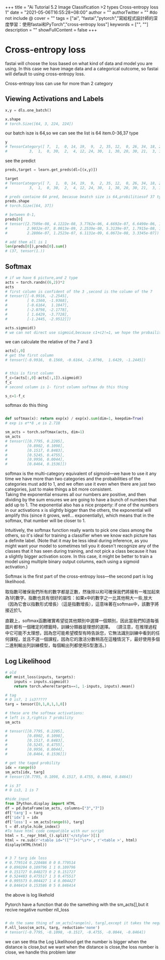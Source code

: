 +++
title = "Ai Tutorial 5.2 Image Classification >2 types Cross-entropy loss 1"
date = "2021-05-06T16:55:28+08:00"
author = ""
authorTwitter = "" #do not include @
cover = ""
tags = ["ai", "fastai","pytorch","寫給程式設計師的深度學習：使用fastai和PyTorch","cross-entropy loss"]
keywords = ["", ""]
description = ""
showFullContent = false
+++
# Cross-entropy loss

fastai will choose the loss based on what kind of data and model you are using. In this case we have image data and a categorical outcome, so fastai will default to using cross-entropy loss.

Cross-entropy loss can use for more than 2 category

## Viewing Activations and Labels

```py
x,y = dls.one_batch()

```

```py
x.shape
# torch.Size([64, 3, 224, 224])
```

our batch isze is 64,so we can see the list is 64 item.0-36,37 type

```py
y
# TensorCategory([ 7,  1,  0, 14, 19,  9,  2, 35, 12,  0, 26, 34, 18, 21,  5,  8,  0, 35,  8,  8, 28, 35, 17, 34, 21,  3, 17, 19, 18, 22,  9, 12, 34, 10, 35, 25, 13, 18, 32, 36, 20, 26,  5, 18, 31,  6,  7,  9,
#          3,  1,  0, 30,  2,  4, 12, 24, 30,  1, 30, 20, 30, 21,  3, 12], device='cuda:0')
```

see the predict

```py
preds,target = learn.get_preds(dl=[(x,y)])
```

```py
target
# TensorCategory([ 7,  1,  0, 14, 19,  9,  2, 35, 12,  0, 26, 34, 18, 21,  5,  8,  0, 35,  8,  8, 28, 35, 17, 34, 21,  3, 17, 19, 18, 22,  9, 12, 34, 10, 35, 25, 13, 18, 32, 36, 20, 26,  5, 18, 31,  6,  7,  9,
#          3,  1,  0, 30,  2,  4, 12, 24, 30,  1, 30, 20, 30, 21,  3, 12])
```

```py
# preds containe 64 pred, becasue beatch size is 64,probilitiesof 37 type ,because it contain 37 type
preds.shape
# torch.Size([64, 37])
```

```py
# between 0-1,
preds[0]
# tensor([2.7509e-08, 4.1222e-08, 3.7762e-06, 4.6692e-07, 6.6490e-06, 1.6953e-08, 2.9940e-05, 9.9975e-01, 1.9381e-04, 2.9978e-09, 1.0564e-08, 1.0974e-07, 3.9340e-07, 1.0617e-08, 7.8258e-09, 4.8307e-08,
#         2.9032e-07, 8.0013e-09, 2.2539e-08, 5.3139e-07, 1.7915e-08, 1.0556e-07, 3.6633e-06, 5.3050e-06, 1.2096e-07, 6.5162e-08, 4.3347e-09, 9.6756e-08, 5.2215e-06, 2.0169e-07, 1.5412e-07, 8.8911e-07,
#         2.2806e-07, 1.2523e-07, 6.1131e-09, 6.0672e-08, 3.3345e-07])
```

```py
# add them all is 1
len(preds[0]),preds[0].sum()
# (37, tensor(1.))
```

## Softmax

```py
# if we have 6 picture,and 2 type
acts = torch.randn((6,2))*2
acts
# first column is confident of the 3 ,second is the column of the 7
# tensor([[-0.9916, -2.2545],
#         [ 0.1560, -1.9368],
#         [-0.6164,  1.1047],
#         [-2.0798, -2.1778],
#         [ 1.6429, -3.7728],
#         [-1.2445, -2.9512]])
```

```py
acts.sigmoid()
# we can not direct use sigmoid,because c1+c2!=1, we hope the probaility of 7 and 3 sum is 1
```

we can calculate the relative of the 7 and 3

```py
acts[:,0]
# get the first column
# tensor([-0.9916,  0.1560, -0.6164, -2.0798,  1.6429, -1.2445])
```

```py

# this is first column
f_c=(acts[:,0]-acts[:,1]).sigmoid()
f_c
# second column is 1- first column softmax do this thing
```

```py
s_c=1-f_c
```

softmax do this thing

```py

def softmax(x): return exp(x) / exp(x).sum(dim=1, keepdim=True)
# exp is e**8 ,e is 2.718
```

```py
sm_acts = torch.softmax(acts, dim=1)
sm_acts
# tensor([[0.7795, 0.2205],
#         [0.8902, 0.1098],
#         [0.1517, 0.8483],
#         [0.5245, 0.4755],
#         [0.9956, 0.0044],
#         [0.8464, 0.1536]])
```

softmax is the multi-category equivalent of sigmoid—we have to use it any time we have more than two categories and the probabilities of the categories must add to 1, and we often use it even when there are just two categories, just to make things a bit more consistent.  
Taking the exponential ensures all our numbers are positive, and then dividing by the sum ensures we are going to have a bunch of numbers that add up to 1. The exponential also has a nice property: if one of the numbers in our activations x is slightly bigger than the others, the exponential will amplify this (since it grows, well... exponentially), which means that in the softmax, that number will be closer to 1.

Intuitively, the softmax function really wants to pick one class among the others, so it's ideal for training a classifier when we know each picture has a definite label. (Note that it may be less ideal during inference, as you might want your model to sometimes tell you it doesn't recognize any of the classes that it has seen during training, and not pick a class because it has a slightly bigger activation score. In this case, it might be better to train a model using multiple binary output columns, each using a sigmoid activation.)

Softmax is the first part of the cross-entropy loss—the second part is log likelihood.

取指數可確保我們所有的數字都是正數，然後除以和可確保我們將擁有一堆加起來為1的數字。指數也具有很好的屬性：如果x中的數字之一比其他稍大一些,放大（因為它會以指數形式增長）（這是指數增長），這意味著在softmax中，該數字將接近於1。

直觀上，softmax函數確實希望從其他類別中選擇一個類別，因此當我們知道每張圖片都有一個確定的標籤時，訓練分類器是理想的選擇。 （請注意，在推理過程中它可能不太理想，因為您可能希望模型有時告訴您，它無法識別訓練中看到的任何課程，並且不選一個課程，因為它的激活分數稍高在這種情況下，最好使用多個二進制輸出列訓練模型，每個輸出列都使用S型激活。）

## Log Likelihood

```py
# old
def mnist_loss(inputs, targets):
    inputs = inputs.sigmoid()
    return torch.where(targets==1, 1-inputs, inputs).mean()
```

```py
# tag
# 0 is7, 1 is3?????
targ = tensor([0,1,0,1,1,0])
```

```py
# these are the softmax activations:
# left is 3,rightis 7 probility
sm_acts

# tensor([[0.7795, 0.2205],
#         [0.8902, 0.1098],
#         [0.1517, 0.8483],
#         [0.5245, 0.4755],
#         [0.9956, 0.0044],
#         [0.8464, 0.1536]])
```

```py
# get the taged probility
idx = range(6)
sm_acts[idx, targ]
# tensor([0.7795, 0.1098, 0.1517, 0.4755, 0.0044, 0.8464])

```

```py
# is 3? 
# 0 is3, 1 is 7

#hide_input
from IPython.display import HTML
df = pd.DataFrame(sm_acts, columns=["3","7"])
df['targ'] = targ
df['idx'] = idx
df['loss'] = sm_acts[range(6), targ]
t = df.style.hide_index()
#To have html code compatible with our script
html = t._repr_html_().split('</style>')[1]
html = re.sub(r'<table id="([^"]+)"\s*>', r'<table >', html)
display(HTML(html))


# 3 7 targ idx loss
# 0.779514 0.220486 0 0 0.779514
# 0.890204 0.109796 1 1 0.109796
# 0.151727 0.848273 0 2 0.151727
# 0.524483 0.475517 1 3 0.475517
# 0.995573 0.004427 1 4 0.004427
# 0.846414 0.153586 0 5 0.846414

```

the above is log likehold

Pytorch have a function that do the samething with the sm_acts[],but it recive negative number nll_loss

```py

# do the same thing of sm_acts[range(n), targ],except it takes the negative, because when applying the log afterward, we will have negative numbers
F.nll_loss(sm_acts, targ, reduction='none')
# tensor([-0.7795, -0.1098, -0.1517, -0.4755, -0.0044, -0.8464])
```


we can see thta the Log Likelihood get the number is bigger when the distance is close,but we want when the distance is close,the loss number is close, we handle this problem later
